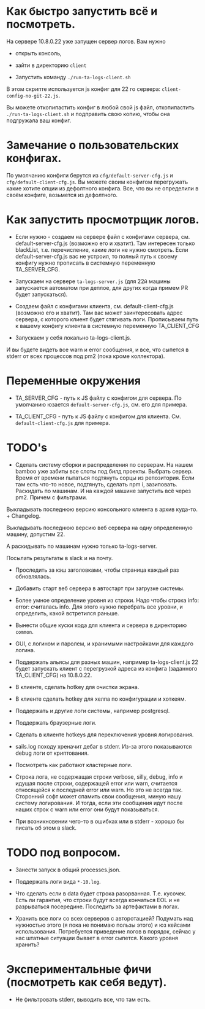 # Как быстро запустить всё и посмотреть.

На сервере 10.8.0.22 уже запущен сервер логов.
Вам нужно

* открыть консоль,

* зайти в директорию `client`

* Запустить команду `./run-ta-logs-client.sh`

В этом скрипте используется js конфиг для 22 го сервера:
`client-config-no-git-22.js`.

Вы можете откопипастить конфиг в любой свой js файл, откопипастить
`./run-ta-logs-client.sh` и подправить свою копию, чтобы она
подгружала ваш конфиг.

# Замечание о пользовательских конфигах.

По умолчанию конфиги берутся из `cfg/default-server-cfg.js` и `cfg/default-client-cfg.js`.
Вы можете своим конфигом перегружать какие хотите опции из дефолтного конфига.
Все, что вы не определили в своём конфиге, возьмется из дефолтного.

# Как запустить просмотрщик логов.

* Если нужно - создаем на сервере файл с конфигами сервера, см. default-server-cfg.js (возможно его и хватит).
Там интересен только blackList, т.е. перечисление, какие логи не нужно смотреть.
Если default-server-cfg.js вас не устроил, то полный путь к своему конфигу
нужно прописать в системную переменную TA_SERVER_CFG.

* Запускаем на сервере `ta-logs-server.js` (для 22й машины запускается автоматом при деплое, для других когда примем PR будет запускаться).

* Создаем файл с конфигами клиента, см. default-client-cfg.js (возможно его и хватит). Там вас может заинтересовать адрес сервера, с которого клиент будет стягивать логи.
Прописываем путь к вашему конфигу клиента в системную переменную TA_CLIENT_CFG

* Запускаем у себя локально ta-logs-client.js.

И вы будете видеть все warn и error сообщения, и все, что сыпется в stderr от всех процессов под pm2 (пока кроме коллектора).

# Переменные окружения

* TA_SERVER_CFG - путь к JS файлу с конфигом для сервера.
По умолчанию юзается `default-server-cfg.js`, см. его для примера. 

* TA_CLIENT_CFG - путь к JS файлу с конфигом для клиента.
См. `default-client-cfg.js` для примера. 

# TODO's

* Сделать систему сборки и распределения по серверам.
На нашем bamboo уже забиты все слоты под билд проекты.
Выбрать сервер. Время от времени пытаться подтянуть сорцы из репозитория.
Если там есть что-то новое, подтянуть, сделать npm i, зазиповать.
Раскидать по машинам. И на каждой машине запустить всё через pm2.
Причем с фильтрами.

Выкладывать последнюю версию консольного клиента в архив куда-то. + Changelog.

Выкладывать последнюю версию веб сервера на одну определенную машину, допустим 22.

А раскидывать по машинам нужно только ta-logs-server.

Посылать результаты в slack и на почту.

* Проследить за кэш заголовками, чтобы страница каждый раз обновлялась.

* Добавить старт веб сервера в автостарт при загрузке системы.

* Более умное определение уровня из строки.
Надо чтобы строка info: error: считалась info.
Для этого нужно перебрать все уровни, и определить, какой встретился раньше.

* Вынести общие куски кода для клиента и сервера в директорию `common`.

* GUI, с логином и паролем, и хранимыми настройками для каждого логина.

* Поддержать альясы для разных машин, например ta-logs-client.js 22 будет запускать
клиент с перегрузкой адреса из конфига (заданного TA_CLIENT_CFG) на 10.8.0.22.

* В клиенте, сделать hotkey для очистки экрана.

* В клиенте сделать hotkey для хелпа по конфигурации и хоткеям.

* Поддержать и другие логи системы, например postgresql.

* Поддержать браузерные логи.

* Сделать в клиенте hotkeys для переключения уровня логирования.

* sails.log походу хреначит дебаг в stderr. Из-за этого показываются debug логи от криптования.

* Посмотреть как работают кластерные логи.

* Строка лога, не содержащая строки verbose, silly, debug, info и идущая после
строки, содержащей error или warn, считается относящейся к последней error или warn.
Но это не всегда так. Сторонний софт может спамить свои сообщения, миную нашу систему
логирования. И тогда, если эти сообщения идут после наших строк c warn или
error они будут показываться.

* При возникновении чего-то в ошибках или в stderr - хорошо
бы писать об этом в slack.

# TODO под вопросом.

* Занести запуск в общий processes.json. 

* Поддержать логи вида `*-10.log`.

* Что сделать если в data будет строка разорванная. Т.е. кусочек.
Есть ли гарантия, что строки будут всегда кончаться EOL и не разрываться посередине.
Последить за артефактами в логах.

* Хранить все логи со всех серверов с авторотацией?
Подумать над нужностью этого (я пока не понимаю пользы этого) и юз кейсами использования.
Потребуется приведение логов в порядок, сейчас у нас штатные ситуации
бывает в error сыпется.
Какого уровня хранить?

# Экспериментальные фичи (посмотреть как себя ведут).

* Не фильтровать stderr, выводить все, что там есть.

